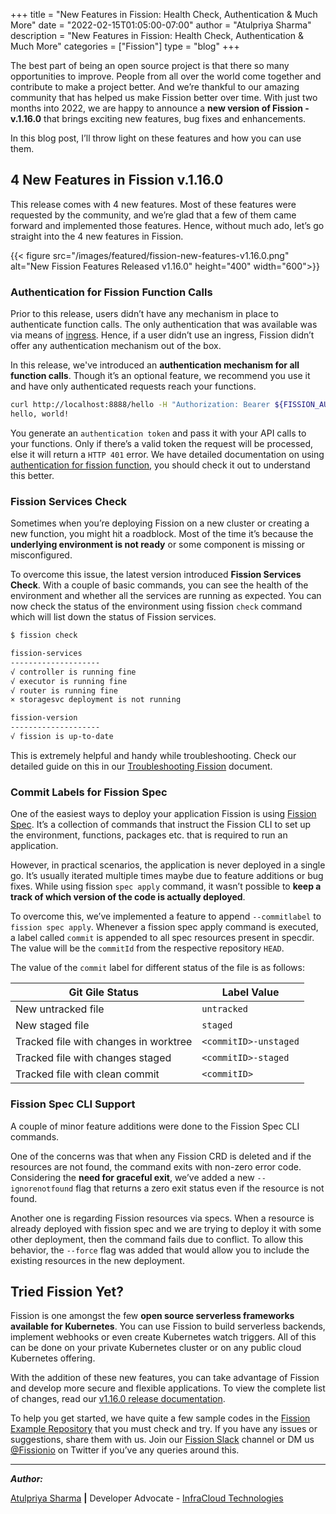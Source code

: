 +++
title = "New Features in Fission: Health Check, Authentication & Much More"
date = "2022-02-15T01:05:00-07:00"
author = "Atulpriya Sharma"
description = "New Features in Fission: Health Check, Authentication & Much More"
categories = ["Fission"]
type = "blog"
+++

The best part of being an open source project is that there so many opportunities to improve.
People from all over the world come together and contribute to make a project better.
And we’re thankful to our amazing community that has helped us make Fission better over time.
With just two months into 2022, we are happy to announce a **new version of Fission - v.1.16.0** that brings exciting new features, bug fixes and enhancements.

In this blog post, I’ll throw light on these features and how you can use them.

## 4 New Features in Fission v.1.16.0

This release comes with 4 new features.
Most of these features were requested by the community, and we’re glad that a few of them came forward and implemented those features.
Hence, without much ado, let’s go straight into the 4 new features in Fission.

{{< figure src="/images/featured/fission-new-features-v1.16.0.png" alt="New Fission Features Released v1.16.0" height="400" width="600">}}

### Authentication for Fission Function Calls

Prior to this release, users didn’t have any mechanism in place to authenticate function calls.
The only authentication that was available was via means of [ingress](https://kubernetes.io/docs/concepts/services-networking/ingress/).
Hence, if a user didn’t use an ingress, Fission didn’t offer any authentication mechanism out of the box.

In this release, we've introduced an **authentication mechanism for all function calls**.
Though it’s an optional feature, we recommend you use it and have only authenticated requests reach your functions.

```bash
curl http://localhost:8888/hello -H "Authorization: Bearer ${FISSION_AUTH_TOKEN}"
hello, world!
```

You generate an `authentication token` and pass it with your API calls to your functions.
Only if there’s a valid token the request will be processed, else it will return a `HTTP 401` error.
We have detailed documentation on using [authentication for fission function](docs/installation/authentication/), you should check it out to understand this better.

### Fission Services Check

Sometimes when you’re deploying Fission on a new cluster or creating a new function, you might hit a roadblock.
Most of the time it’s because the **underlying environment is not ready** or some component is missing or misconfigured.

To overcome this issue, the latest version introduced **Fission Services Check**.
With a couple of basic commands, you can see the health of the environment and whether all the services are running as expected.
You can now check the status of the environment using fission `check` command which will list down the status of Fission services.

```bash
$ fission check

fission-services
--------------------
√ controller is running fine
√ executor is running fine
√ router is running fine
× storagesvc deployment is not running

fission-version
--------------------
√ fission is up-to-date
```

This is extremely helpful and handy while troubleshooting.
Check our detailed guide on this in our [Troubleshooting Fission](docs/trouble-shooting/setup/fission/) document.

### Commit Labels for Fission Spec

One of the easiest ways to deploy your application Fission is using [Fission Spec](/docs/usage/spec/).
It’s a collection of commands that instruct the Fission CLI to set up the environment, functions, packages etc. that is required to run an application.

However, in practical scenarios, the application is never deployed in a single go.
It’s usually iterated multiple times maybe due to feature additions or bug fixes.
While using fission `spec apply` command, it wasn’t possible to **keep a track of which version of the code is actually deployed**.

To overcome this, we’ve implemented a feature to append `--commitlabel` to `fission spec apply`.
Whenever a fission spec apply command is executed, a label called `commit` is appended to all spec resources present in specdir.
The value will be the `commitId` from the respective repository `HEAD`.

The value of the `commit` label for different status of the file is as follows:

| Git Gile Status                       | Label Value           |
|---------------------------------------|-----------------------|
| New untracked file                    | `untracked`           |
| New staged file                       | `staged`              |
| Tracked file with changes in worktree | `<commitID>-unstaged` |
| Tracked file with changes staged      | `<commitID>-staged`   |
| Tracked file with clean commit        | `<commitID>`          |

### Fission Spec CLI Support

A couple of minor feature additions were done to the Fission Spec CLI commands.

One of the concerns was that when any Fission CRD is deleted and if the resources are not found, the command exits with non-zero error code.
Considering the **need for graceful exit**, we’ve added a new `--ignorenotfound` flag that returns a zero exit status even if the resource is not found.

Another one is regarding Fission resources via specs.
When a resource is already deployed with fission spec and we are trying to deploy it with some other deployment, then the command fails due to conflict.
To allow this behavior, the `--force` flag was added that would allow you to include the existing resources in the new deployment.

## Tried Fission Yet?

Fission is one amongst the few **open source serverless frameworks available for Kubernetes**.
You can use Fission to build serverless backends, implement webhooks or even create Kubernetes watch triggers.
All of this can be done on your private Kubernetes cluster or on any public cloud Kubernetes offering.

With the addition of these new features, you can take advantage of Fission and develop more secure and flexible applications.
To view the complete list of changes, read our [v1.16.0 release documentation](docs/releases/v1.16.0-rc1/).

To help you get started, we have quite a few sample codes in the [Fission Example Repository](https://github.com/fission/examples) that you must check and try.
If you have any issues or suggestions, share them with us.
Join our [Fission Slack](https://fission.io/slack) channel or DM us [@Fissionio](https://twitter.com/fissionio) on Twitter if you’ve any queries around this.

---

**_Author:_**

[Atulpriya Sharma](https://twitter.com/TheTechMaharaj)  **|**  Developer Advocate - [InfraCloud Technologies](http://infracloud.io/)